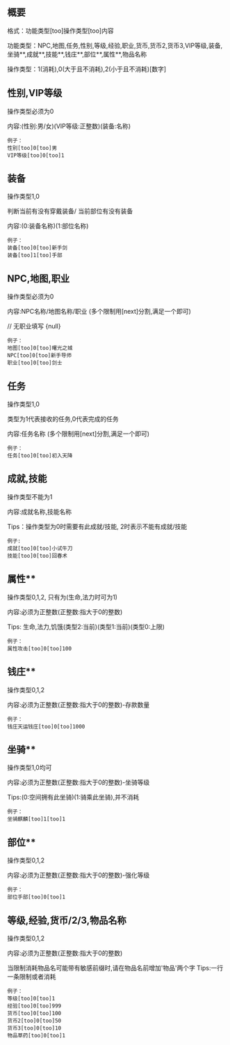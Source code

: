 ## 概要
<Badge text="2022.03.25"/>

格式：功能类型[too]操作类型[too]内容

功能类型：NPC,地图,任务,性别,等级,经验,职业,货币,货币2,货币3,VIP等级,装备,坐骑**,成就**,技能**,钱庄**,部位**,属性**,物品名称

操作类型：1(消耗),0(大于且不消耗),2(小于且不消耗)[数字]

## 性别,VIP等级

操作类型必须为0

内容:(性别:男/女)(VIP等级:正整数)(装备:名称)

    例子：
    性别[too]0[too]男
    VIP等级[too]0[too]1

## 装备

操作类型1,0

判断当前有没有穿戴装备/ 当前部位有没有装备

内容:(0:装备名称)(1:部位名称)

    例子：
    装备[too]0[too]新手剑
    装备[too]1[too]手部
    
## NPC,地图,职业

操作类型必须为0

内容:NPC名称/地图名称/职业 (多个限制用[next]分割,满足一个即可)

// 无职业填写 {null}

    例子：
    地图[too]0[too]曙光之城
    NPC[too]0[too]新手导师
    职业[too]0[too]剑士
    
## 任务

操作类型1,0

类型为1代表接收的任务,0代表完成的任务

内容:任务名称 (多个限制用[next]分割,满足一个即可)

    例子：
    任务[too]0[too]初入天降

## 成就,技能

操作类型不能为1

内容:成就名称,技能名称

Tips：操作类型为0时需要有此成就/技能, 2时表示不能有成就/技能

    例子: 
    成就[too]0[too]小试牛刀
    技能[too]0[too]回春术

## 属性**

操作类型0,1,2, 只有为(生命,法力时可为1)

内容:必须为正整数(正整数:指大于0的整数)

Tips: 生命,法力,饥饿(类型2:当前)(类型1:当前)(类型0:上限)

    例子：
    属性攻击[too]0[too]100

## 钱庄**

操作类型0,1,2

内容:必须为正整数(正整数:指大于0的整数)-存款数量

    例子：
    钱庄天运钱庄[too]0[too]1000
    
## 坐骑**

操作类型1,0均可

内容:必须为正整数(正整数:指大于0的整数)-坐骑等级

Tips:(0:空间拥有此坐骑)(1:骑乘此坐骑),并不消耗

    例子：
    坐骑麒麟[too]1[too]1
 
## 部位**

操作类型0,1,2

内容:必须为正整数(正整数:指大于0的整数)-强化等级

    例子：
    部位手部[too]0[too]1
 
## 等级,经验,货币/2/3,物品名称

操作类型0,1,2

内容:必须为正整数(正整数:指大于0的整数)

当限制消耗物品名可能带有敏感前缀时,请在物品名前增加'物品'两个字
Tips:一行一条限制或者消耗

    例子：
    等级[too]0[too]1
    经验[too]0[too]999
    货币[too]0[too]100
    货币2[too]0[too]50
    货币3[too]0[too]10
    物品草药[too]0[too]1
 